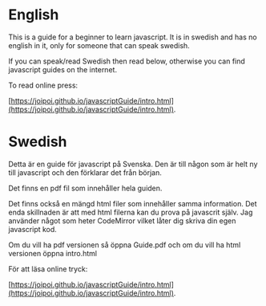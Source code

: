 # English
This is a guide for a beginner to learn javascript. It is in swedish and has no english in it, only for someone that can speak swedish.

If you can speak/read Swedish then read below, otherwise you can find javascript guides on the internet.

To read online press:

[https://joipoi.github.io/javascriptGuide/intro.html](https://joipoi.github.io/javascriptGuide/intro.html).

# Swedish
Detta är en guide för javascript på Svenska. Den är till någon som är helt ny till javascript och den förklarar det från början.

Det finns en pdf fil som innehåller hela guiden.

Det finns också en mängd html filer som innehåller samma information. Det enda skillnaden är att med html filerna kan du prova på javascrit själv. Jag använder något som heter CodeMirror vilket låter dig skriva din egen javascript kod.

Om du vill ha pdf versionen så öppna Guide.pdf och om du vill ha html versionen öppna intro.html

För att läsa online tryck:

[https://joipoi.github.io/javascriptGuide/intro.html](https://joipoi.github.io/javascriptGuide/intro.html).
